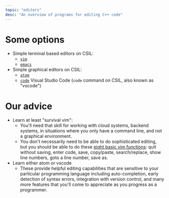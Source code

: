 ```yaml
---
topic: "editors"
desc: "An overview of programs for editing C++ code"
---
```


# Some options

* Simple terminal based editors on CSIL:
   * [`vim`](/topics/vim/)
   * [`emacs`](/topics/emacs/)
* Simple graphical editors on CSIL:
   * [`atom`](/topics/atom/)
   * [`code`](/topics/vscode/) Visual Studio Code (`code` command on CSIL, also known as "vscode")

# Our advice

* Learn at least "survival vim": 
   * You'll need that skill for working with cloud systems, backend systems, in situations
     where you only have a command line, and not a graphical environment.
   * You don't necessarily need to be able to do sophisticated editing, but you should be able
     to do these [eight basic vim functions](/topics/vim_basic_eight/): quit without saving, enter code, save, copy/paste, 
     search/replace, show line numbers, goto a line number, save as.
* Learn either atom or vscode
   * These provide helpful editing capabilities that are sensitive to your particular
     programming language including auto-completion, early detection of syntax errors,
     integration with version control, and many more features that you'll come to appreciate
     as you progress as a programmer.



